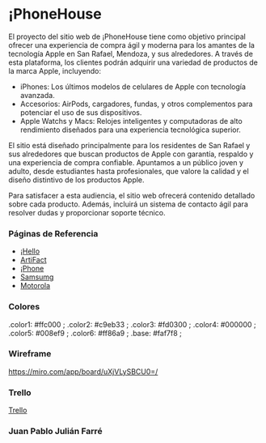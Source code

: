 # ¡PhoneHouse 
El proyecto del sitio web de ¡PhoneHouse tiene como objetivo principal ofrecer una experiencia de compra ágil y moderna para los amantes de la tecnología Apple en San Rafael, Mendoza, y sus alrededores. A través de esta plataforma, los clientes podrán adquirir una variedad de productos de la marca Apple, incluyendo:
- iPhones: Los últimos modelos de celulares de Apple con tecnología avanzada.
- Accesorios: AirPods, cargadores, fundas, y otros complementos para potenciar el uso de sus dispositivos.
- Apple Watchs y Macs: Relojes inteligentes y computadoras de alto rendimiento diseñados para una experiencia tecnológica superior.

El sitio está diseñado principalmente para los residentes de San Rafael y sus alrededores que buscan productos de Apple con garantía, respaldo y una experiencia de compra confiable. Apuntamos a un público joven y adulto, desde estudiantes hasta profesionales, que valore la calidad y el diseño distintivo de los productos Apple.

Para satisfacer a esta audiencia, el sitio web ofrecerá contenido detallado sobre cada producto. Además, incluirá un sistema de contacto ágil para resolver dudas y proporcionar soporte técnico.

###  Páginas de Referencia
- [¡Hello](https://ihellostore.com.ar/)
- [ArtiFact](https://www.artifactargentina.com/modelos-macbook-air-y-pro)
- [¡Phone](https://www.apple.com/iphone/)
- [Samsumg](https://www.samsung.com/ar/)
- [Motorola](https://www.motorola.com.ar/)

### Colores

.color1: #ffc000 ;
.color2: #c9eb33 ;
.color3: #fd0300 ;
.color4: #000000 ;
.color5: #008ef9 ;
.color6: #ff86a9 ;
.base: #faf7f8 ;

### Wireframe
https://miro.com/app/board/uXjVLySBCU0=/

### Trello
[Trello](https://trello.com/b/vZnMhWx3/dpfspablojulianfarre)





### Juan Pablo Julián Farré 









